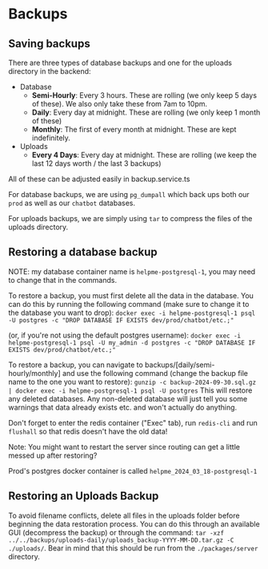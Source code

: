 # Backups

## Saving backups

There are three types of database backups and one for the uploads directory in the backend:

- Database
  - **Semi-Hourly**: Every 3 hours. These are rolling (we only keep 5 days of these). We also only take these from 7am to 10pm.
  - **Daily**: Every day at midnight. These are rolling (we only keep 1 month of these)
  - **Monthly**: The first of every month at midnight. These are kept indefinitely.
- Uploads
  - **Every 4 Days**: Every day at midnight. These are rolling (we keep the last 12 days worth / the last 3 backups)

All of these can be adjusted easily in backup.service.ts

For database backups, we are using `pg_dumpall` which back ups both our `prod` as well as our `chatbot` databases.

For uploads backups, we are simply using `tar` to compress the files of the uploads directory.

## Restoring a database backup

NOTE: my database container name is `helpme-postgresql-1`, you may need to change that in the commands.

To restore a backup, you must first delete all the data in the database. You can do this by running the following command (make sure to change it to the database you want to drop):
`docker exec -i helpme-postgresql-1 psql -U postgres -c "DROP DATABASE IF EXISTS dev/prod/chatbot/etc.;"`

(or, if you're not using the default postgres username):
`docker exec -i helpme-postgresql-1 psql -U my_admin -d postgres -c "DROP DATABASE IF EXISTS dev/prod/chatbot/etc.;"`

To restore a backup, you can navigate to backups/[daily/semi-hourly/monthly] and use the following command (change the backup file name to the one you want to restore):
`gunzip -c backup-2024-09-30.sql.gz | docker exec -i helpme-postgresql-1 psql -U postgres`
This will restore any deleted databases. Any non-deleted database will just tell you some warnings that data already exists etc. and won't actually do anything.

Don't forget to enter the redis container ("Exec" tab), run `redis-cli` and run `flushall` so that redis doesn't have the old data!

Note: You might want to restart the server since routing can get a little messed up after restoring?

Prod's postgres docker container is called `helpme_2024_03_18-postgresql-1`

## Restoring an Uploads Backup

To avoid filename conflicts, delete all files in the uploads folder before beginning the data restoration process. You can do this through an available GUI (decompress the backup) or through the command: `tar -xzf ../../backups/uploads-daily/uploads_backup-YYYY-MM-DD.tar.gz -C ./uploads/`. Bear in mind that this should be run from the ```./packages/server``` directory.
